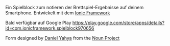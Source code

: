 Ein Spielblock zum notieren der Brettspiel-Ergebnisse auf deinem Smartphone. Entwickelt mit dem [Ionic Framework](http://ionicframework.com/)

Bald verfügbar auf Google Play https://play.google.com/store/apps/details?id=com.ionicframework.spielblock970656

Form designed by <a href="http://www.thenounproject.com/dny8">Daniel Yahya</a> from the <a href="http://www.thenounproject.com">Noun Project</a>

